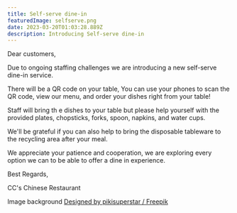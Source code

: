 ```yaml
---
title: Self-serve dine-in
featuredImage: selfserve.png
date: 2023-03-20T01:03:28.889Z
description: Introducing Self-serve dine-in
---
```

<!--StartFragment-->

Dear customers,

Due to ongoing staffing challenges we are introducing a new self-serve dine-in service.

There will be a QR code on your table, You can use your phones to scan the QR code, view our menu, and order your dishes right from your table!

Staff will bring th e dishes to your table but please help yourself with the provided plates, chopsticks, forks, spoon, napkins, and water cups.

We'll be grateful if you can also help to bring the disposable tableware to the recycling area after your meal.

We appreciate your patience and cooperation, we are exploring every option we can to be able to offer a dine in experience.

Best Regards,

CC's Chinese Restaurant

I﻿mage background <a href="http://www.freepik.com">Designed by pikisuperstar / Freepik</a>

<!--EndFragment-->